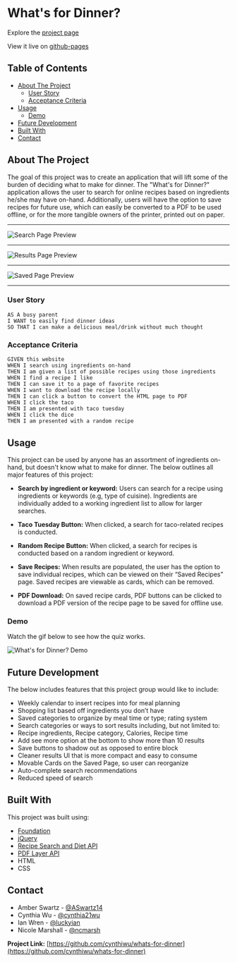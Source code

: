 # What's for Dinner? 

Explore the [project page](https://github.com/luckyian/whats-for-dinner)

View it live on [github-pages](https://luckyian.github.io/whats-for-dinner/)

## Table of Contents
- [About The Project](#about-the-project)
    - [User Story](#user-story)
    - [Acceptance Criteria](#acceptance-criteria)
- [Usage](#usage)
  - [Demo](#demo)
- [Future Development](#future-development)
- [Built With](#built-with)
- [Contact](#contact)


## About The Project

The goal of this project was to create an application that will lift some of the burden of deciding what to make for dinner. The "What's for Dinner?" application allows the user to search for online recipes based on ingredients he/she may have on-hand. Additionally, users will have the option to save recipes for future use, which can easily be converted to a PDF to be used offline, or for the more tangible owners of the printer, printed out on paper. 
<hr>

![Search Page Preview](./Assets/index.png)
<hr>

![Results Page Preview](./Assets/results.png)
<hr>

![Saved Page Preview](./Assets/saved.png)

<hr>

### User Story

```
AS A busy parent
I WANT to easily find dinner ideas
SO THAT I can make a delicious meal/drink without much thought

```

### Acceptance Criteria

```
GIVEN this website
WHEN I search using ingredients on-hand
THEN I am given a list of possible recipes using those ingredients
WHEN I find a recipe I like
THEN I can save it to a page of favorite recipes
WHEN I want to download the recipe locally
THEN I can click a button to convert the HTML page to PDF 
WHEN I click the taco
THEN I am presented with taco tuesday
WHEN I click the dice
THEN I am presented with a random recipe

```

## Usage

This project can be used by anyone has an assortment of ingredients on-hand, but doesn't know what to make for dinner. The below outlines all major features of  this project:

* **Search by ingredient or keyword:** Users can search for a recipe using ingredients or keywords (e.g, type of cuisine). Ingredients are individually added to a working ingredient list to allow for larger searches.

* **Taco Tuesday Button:**  When clicked, a search for taco-related recipes is conducted.

* **Random Recipe Button:** When clicked, a search for recipes is conducted based on a random ingredient or keyword.  

* **Save Recipes:** When results are populated, the user has the option to save individual recipes, which can be viewed on their “Saved Recipes” page. Saved recipes are viewable as cards, which can be removed. 

* **PDF Download:** On saved recipe cards, PDF buttons can be clicked to download a PDF version of the recipe page to be saved for offline use. 

### Demo

Watch the gif below to see how the quiz works. 

![What's for Dinner? Demo](./Assets/whatsfordinner.gif)

## Future Development

The below includes features that this project group would like to include:

* Weekly calendar to insert recipes into for meal planning
* Shopping list based off ingredients you don’t have
* Saved categories to organize by meal time or type; rating system
* Search categories or ways to sort results including, but not limited to: 
* Recipe ingredients, Recipe category, Calories, Recipe time
* Add see more option at the bottom to show more than 10 results
* Save buttons to shadow out as opposed to entire block
* Cleaner results UI that is more compact and easy to consume
* Movable Cards on the Saved Page, so user can reorganize 
* Auto-complete search recommendations 
* Reduced speed of search

## Built With

This project was built using:

* [Foundation](https://get.foundation/)
* [jQuery](https://jquery.com/)
* [Recipe Search and Diet API](https://rapidapi.com/edamam/api/recipe-search-and-diet/endpoints)
* [PDF Layer API](https://pdflayer.com/documentations)
* HTML
* CSS

## Contact

* Amber Swartz - [@ASwartz14](https://github.com/ASwartz14)
* Cynthia Wu - [@cynthia21wu](https://github.com/cynthiwu)
* Ian Wren - [@luckyian](https://github.com/luckyian)
* Nicole Marshall - [@ncmarsh](https://github.com/ncmarsh)

**Project Link:** [https://github.com/cynthiwu/whats-for-dinner](https://github.com/cynthiwu/whats-for-dinner)
